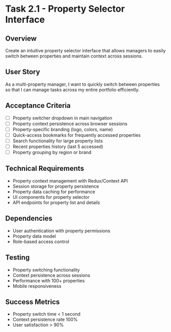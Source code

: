 # Task 2.1 - Property Selector Interface

## Overview
Create an intuitive property selector interface that allows managers to easily switch between properties and maintain context across sessions.

## User Story
As a multi-property manager, I want to quickly switch between properties so that I can manage tasks across my entire portfolio efficiently.

## Acceptance Criteria
- [ ] Property switcher dropdown in main navigation
- [ ] Property context persistence across browser sessions
- [ ] Property-specific branding (logo, colors, name)
- [ ] Quick-access bookmarks for frequently accessed properties
- [ ] Search functionality for large property lists
- [ ] Recent properties history (last 5 accessed)
- [ ] Property grouping by region or brand

## Technical Requirements
- Property context management with Redux/Context API
- Session storage for property persistence
- Property data caching for performance
- UI components for property selector
- API endpoints for property list and details

## Dependencies
- User authentication with property permissions
- Property data model
- Role-based access control

## Testing
- Property switching functionality
- Context persistence across sessions
- Performance with 100+ properties
- Mobile responsiveness

## Success Metrics
- Property switch time < 1 second
- Context persistence rate 100%
- User satisfaction > 90%